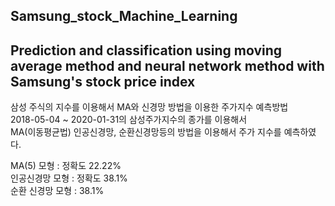 ## Samsung_stock_Machine_Learning  
Prediction and classification using moving average method and neural network method with Samsung's stock price index
---
삼성 주식의 지수를 이용해서 MA와 신경망 방법을 이용한 주가지수 예측방법  
2018-05-04 ~ 2020-01-31의 삼성주가지수의 종가를 이용해서  
MA(이동평균법) 인공신경망, 순환신경망등의 방법을 이용해서 주가 지수를 예측하였다.  

MA(5) 모형 : 정확도 22.22%  
인공신경망 모형 : 정확도 38.1%  
순환 신경망 모형 : 38.1%
